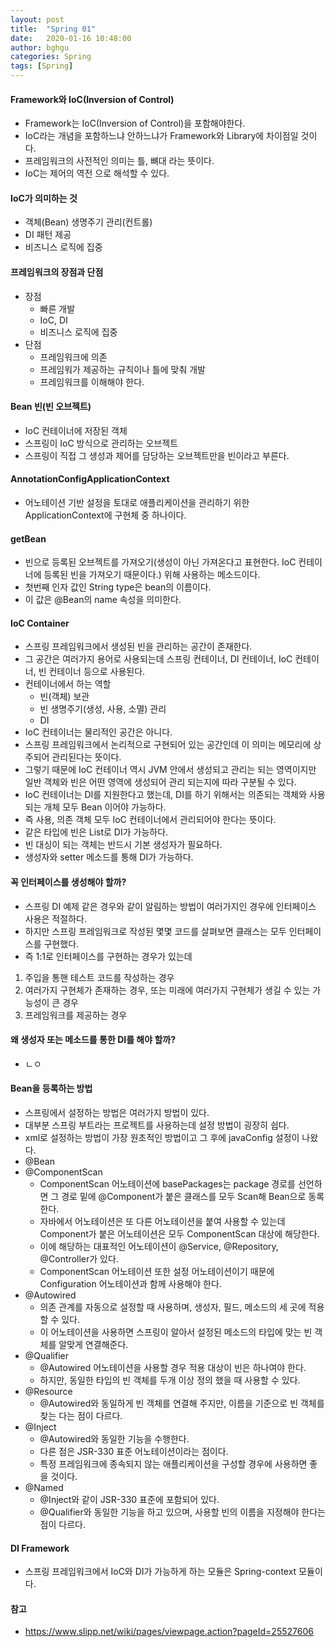 ```yaml
---
layout: post
title:  "Spring 01"
date:   2020-01-16 10:48:00
author: bghgu
categories: Spring
tags: [Spring]
---
```


#### Framework와 IoC(Inversion of Control)
* Framework는 IoC(Inversion of Control)을 포함해야한다.
* IoC라는 개념을 포함하느냐 안하느냐가 Framework와 Library에 차이점일 것이다.
* 프레임워크의 사전적인 의미는 틀, 뼈대 라는 뜻이다.
* IoC는 제어의 역전 으로 해석할 수 있다.

#### IoC가 의미하는 것
* 객체(Bean) 생명주기 관리(컨트롤)
* DI 패턴 제공
* 비즈니스 로직에 집중

#### 프레임워크의 장점과 단점
* 장점
    * 빠른 개발
    * IoC, DI
    * 비즈니스 로직에 집중
* 단점
    * 프레임워크에 의존
    * 프레임워가 제공하는 규칙이나 틀에 맞춰 개발
    * 프레임워크를 이해해야 한다.

#### Bean 빈(빈 오브젝트)
* IoC 컨테이너에 저장된 객체
* 스프링이 IoC 방식으로 관리하는 오브젝트
* 스프링이 직접 그 생성과 제어를 담당하는 오브젝트만을 빈이라고 부른다.

#### AnnotationConfigApplicationContext
* 어노테이션 기반 설정을 토대로 애플리케이션을 관리하기 위한 ApplicationContext에 구현체 중 하나이다.

#### getBean
* 빈으로 등록된 오브젝트를 가져오기(생성이 아닌 가져온다고 표현한다. IoC 컨테이너에 등록된 빈을 가져오기 때문이다.) 위해 사용하는 메소드이다.
* 첫번째 인자 값인 String type은 bean의 이름이다.
* 이 값은 @Bean의 name 속성을 의미한다.

#### IoC Container
* 스프링 프레임워크에서 생성된 빈을 관리하는 공간이 존재한다.
* 그 공간은 여러가지 용어로 사용되는데 스프링 컨테이너, DI 컨테이너, IoC 컨테이너, 빈 컨테이너 등으로 사용된다.
* 컨테이너에서 하는 역할
    * 빈(객체) 보관
    * 빈 생명주기(생성, 사용, 소멸) 관리
    * DI
* IoC 컨테이너는 물리적인 공간은 아니다.
* 스프링 프레임워크에서 논리적으로 구현되어 있는 공간인데 이 의미는 메모리에 상주되어 관리된다는 뜻이다.
* 그렇기 때문에 IoC 컨테이너 역시 JVM 안에서 생성되고 관리는 되는 영역이지만 일반 객체와 빈은 어떤 영역에 생성되어 관리 되는지에 따라 구분될 수 있다.
* IoC 컨테이너는 DI를 지원한다고 했는데, DI를 하기 위해서는 의존되는 객체와 사용되는 개체 모두 Bean 이어야 가능하다.
* 즉 사용, 의존 객체 모두 IoC 컨테이너에서 관리되어야 한다는 뜻이다.
* 같은 타입에 빈은 List로 DI가 가능하다.
* 빈 대싱이 되는 객체는 반드시 기본 생성자가 필요하다.
* 생성자와 setter 메소드를 통해 DI가 가능하다.

#### 꼭 인터페이스를 생성해야 할까?
* 스프링 DI 예제 같은 경우와 같이 알림하는 방법이 여러가지인 경우에 인터페이스 사용은 적절하다.
* 하지만 스프링 프레임워크로 작성된 몇몇 코드를 살펴보면 클래스는 모두 인터페이스를 구현했다.
* 즉 1:1로 인터페이스를 구현하는 경우가 있는데 
1. 주입을 통핸 테스트 코드를 작성하는 경우
2. 여러가지 구현체가 존재하는 경우, 또는 미래에 여러가지 구현체가 생길 수 있는 가능성이 큰 경우
3. 프레임워크를 제공하는 경우

#### 왜 생성자 또는 메소드를 통한 DI를 해야 할까?
* ㄴㅇ

#### Bean을 등록하는 방법
* 스프링에서 설정하는 방법은 여러가지 방법이 있다.
* 대부분 스프링 부트라는 프로젝트를 사용하는데 설정 방법이 굉장히 쉽다.
* xml로 설정하는 방법이 가장 원초적인 방법이고 그 후에 javaConfig 설정이 나왔다.
* @Bean
* @ComponentScan
    * ComponentScan 어노테이션에 basePackages는 package 경로를 선언하면 그 경로 밑에 @Component가 붙은 클래스를 모두 Scan해 Bean으로 동록한다.
    * 자바에서 어노테이션은 또 다른 어노테이션을 붙여 사용할 수 있는데 Component가 붙은 어노테이션은 모두 ComponentScan 대상에 해당한다.
    * 이에 해당하는 대표적인 어노테이션이 @Service, @Repository, @Controller가 있다.
    * ComponentScan 어노테이션 또한 설정 어노테이션이기 때문에 Configuration 어노테이션과 함께 사용해야 한다.
* @Autowired
    * 의존 관계를 자동으로 설정할 때 사용하며, 생성자, 필드, 메소드의 세 곳에 적용할 수 있다.
    * 이 어노테이션을 사용하면 스프링이 알아서 설정된 메소드의 타입에 맞는 빈 객체를 알맞게 연결해준다.
* @Qualifier
    * @Autowired 어노테이션을 사용할 경우 적용 대상이 빈은 하나여야 한다.
    * 하지만, 동일한 타입의 빈 객체를 두개 이상 정의 했을 때 사용할 수 있다.
* @Resource
    * @Autowired와 동일하게 빈 객체를 연결해 주지만, 이름을 기준으로 빈 객체를 찾는 다는 점이 다르다.
* @Inject
    * @Autowired와 동일한 기능을 수행한다.
    * 다른 점은 JSR-330 표준 어노테이션이라는 점이다.
    * 특정 프레임워크에 종속되지 않는 애플리케이션을 구성할 경우에 사용하면 좋을 것이다.
* @Named
    * @Inject와 같이 JSR-330 표준에 포함되어 있다.
    * @Qualifier와 동일한 기능을 하고 있으며, 사용할 빈의 이름을 지정해야 한다는 점이 다르다.

#### DI Framework
* 스프링 프레임워크에서 IoC와 DI가 가능하게 하는 모듈은 Spring-context 모듈이다.

#### 참고
* https://www.slipp.net/wiki/pages/viewpage.action?pageId=25527606